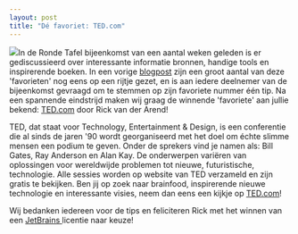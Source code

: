 ```yaml
---
layout: post
title: "Dé favoriet: TED.com"
---
```


![](/images/stories/articles/30/ted_logo.gif)In de Ronde Tafel bijeenkomst van een aantal weken geleden is er gediscussieerd over interessante informatie bronnen, handige tools en inspirerende boeken. In een vorige [blogpost](blog/7-verslagen/28-je-favoriete-) zijn een groot aantal van deze 'favorieten' nog eens op een rijtje gezet, en is aan iedere deelnemer van de bijeenkomst gevraagd om te stemmen op zijn favoriete nummer één tip. Na een spannende eindstrijd maken wij graag de winnende 'favoriete' aan jullie bekend: [TED.com](http://www.ted.com/) door Rick van der Arend!

TED, dat staat voor Technology, Entertainment &amp; Design, is een conferentie die al sinds de jaren '90 wordt georganiseerd met het doel om échte slimme mensen een podium te geven. Onder de sprekers vind je namen als: Bill Gates, Ray Anderson en Alan Kay. De onderwerpen variëren van oplossingen voor wereldwijde problemen tot nieuwe, futuristische, technologie. Alle sessies worden op website van TED verzameld en zijn gratis te bekijken. Ben jij op zoek naar brainfood, inspirerende nieuwe technologie en interessante visies, neem dan eens een kijkje op [TED.com](http://www.ted.com/)!

Wij bedanken iedereen voor de tips en feliciteren Rick met het winnen van een [JetBrains ](http://www.jetbrains.com)licentie naar keuze! 
